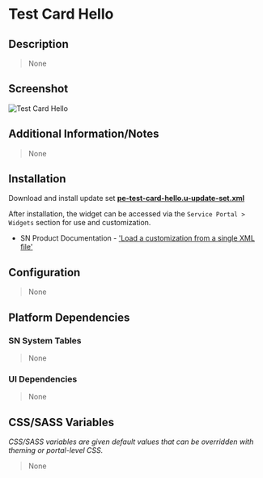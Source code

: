# Test Card Hello

## Description

> None

## Screenshot

![Test Card Hello](https://raw.githubusercontent.com/platform-experience/serviceportal-widget-library/master/src/pe-test-card-hello/images/pe-test-card-hello.png)

## Additional Information/Notes

> None

## Installation

Download and install update set **[pe-test-card-hello.u-update-set.xml](https://github.com/platform-experience/serviceportal-widget-library/blob/master/src/pe-test-card-hello/pe-test-card-hello.u-update-set.xml)**

After installation, the widget can be accessed via the `Service Portal > Widgets` section for use and customization.

* SN Product Documentation - ['Load a customization from a single XML file'](https://docs.servicenow.com/bundle/kingston-application-development/page/build/system-update-sets/task/t_SaveAnUpdateSetAsAnXMLFile.html)

## Configuration

> None

## Platform Dependencies

### SN System Tables

> None

### UI Dependencies

> None

## CSS/SASS Variables

_CSS/SASS variables are given default values that can be overridden with theming or portal-level CSS._

> None
